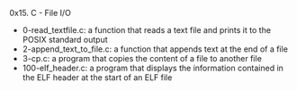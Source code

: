 0x15. C - File I/O
 - 0-read_textfile.c: a function that reads a text file and prints it to the POSIX standard output
 - 2-append_text_to_file.c:  a function that appends text at the end of a file
 - 3-cp.c: a program that copies the content of a file to another file
 - 100-elf_header.c: a program that displays the information contained in the ELF header at the start of an ELF file

